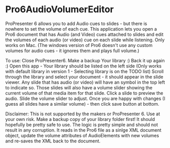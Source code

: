 # Pro6AudioVolumerEditor

ProPresenter 6 allows you to add Audio cues to slides - but there is nowhere to set the volume of each cue.
This application lets you open a Pro6 document that has Audio (and Video) cues attached to slides and edit the volumes
of each audio (or video) cue on each slide while listening.  Only works on Mac.
(The windows version of Pro6 doesn't use any custom volumes for audio cues - it ignores them and plays full volume.)

To use:
Close ProPresenter6.
Make a backup Your library :)
Back it up again :)
Open this app - Your library should be listed on the left side 
(Only works with default library in version 1 - Selecting library is on the TODO list)
Scroll through the library and select your document - it should appear in the slide viewer.
Any slide that has audio (or video) will have an symbol in the top left to indicate so.
Those slides will also have a volume slider showing the current volume of that media item for that slide.
Click a slide to preview the audio.  Slide the volume slider to adjust.
Once you are happy with changes (I guess all slides have a similar volume) - then click save button at bottom.

Disclaimer:
This is not supported by the makers or ProPresenter 6.  Use at your own risk. Make a backup copy of your library folder first!
It should hopefully be pretty safe to use.
The logic is pretty simple and should not result in any corruption.
It reads in the Pro6 file as a sinlge XML document object, update the volume attributes of AudioElements with new volumes
and re-saves the XML back to the document.
